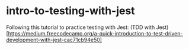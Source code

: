 # intro-to-testing-with-jest

Following this tutorial to practice testing with Jest: (TDD with Jest)[https://medium.freecodecamp.org/a-quick-introduction-to-test-driven-development-with-jest-cac71cb94e50]
